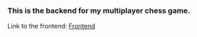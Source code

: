 ### This is the backend for my multiplayer chess game.

Link to the frontend: [Frontend](https://github.com/AyushGahtori/Chess_frontend)